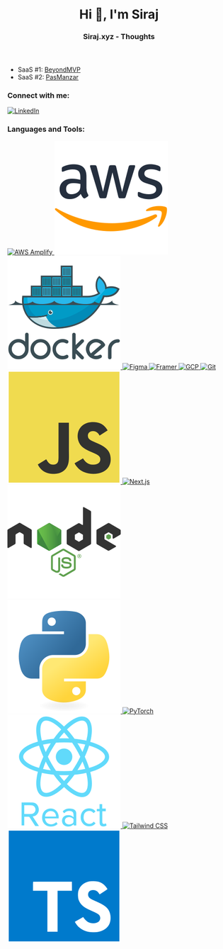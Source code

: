 <div class="max-w-4xl mx-auto p-6">
  <!-- Header -->
  <header class="text-center mb-8">
    <h1 class="text-4xl font-bold mb-2">Hi 👋, I'm Siraj</h1>
    <h3 class="text-2xl text-gray-600">Siraj.xyz - Thoughts</h3>
  </header>

  <!-- SaaS Projects -->
  <section class="mb-8">
    <ul class="list-disc list-inside text-lg">
      <li>
        SaaS #1:
        <a href="https://BeyondMVP.io" class="text-blue-500 hover:underline" target="_blank" rel="noreferrer">
          BeyondMVP
        </a>
      </li>
      <li>
        SaaS #2:
        <a href="https://pasmanzar.com" class="text-blue-500 hover:underline" target="_blank" rel="noreferrer">
          PasManzar
        </a>
      </li>
    </ul>
  </section>

  <!-- Connect with Me -->
  <section class="mb-8">
    <h3 class="text-xl font-semibold mb-4">Connect with me:</h3>
    <div class="flex items-center space-x-4">
      <a href="https://linkedin.com/in/https://www.linkedin.com/in/shaikh-siraj/" target="_blank" rel="noreferrer">
        <img src="https://raw.githubusercontent.com/rahuldkjain/github-profile-readme-generator/master/src/images/icons/Social/linked-in-alt.svg" 
             alt="LinkedIn" class="h-8 w-8" />
      </a>
      <!-- Add additional social icons here if needed -->
    </div>
  </section>

  <!-- Languages and Tools -->
  <section>
    <h3 class="text-xl font-semibold mb-4">Languages and Tools:</h3>
    <div class="flex flex-wrap items-center gap-4">
      <a href="https://aws.amazon.com/amplify/" target="_blank" rel="noreferrer">
        <img src="https://docs.amplify.aws/assets/logo-dark.svg" alt="AWS Amplify" class="h-10 w-10" />
      </a>
      <a href="https://aws.amazon.com" target="_blank" rel="noreferrer">
        <img src="https://raw.githubusercontent.com/devicons/devicon/master/icons/amazonwebservices/amazonwebservices-original-wordmark.svg" 
             alt="AWS" class="h-10 w-10" />
      </a>
      <a href="https://www.docker.com/" target="_blank" rel="noreferrer">
        <img src="https://raw.githubusercontent.com/devicons/devicon/master/icons/docker/docker-original-wordmark.svg" 
             alt="Docker" class="h-10 w-10" />
      </a>
      <a href="https://www.figma.com/" target="_blank" rel="noreferrer">
        <img src="https://www.vectorlogo.zone/logos/figma/figma-icon.svg" alt="Figma" class="h-10 w-10" />
      </a>
      <a href="https://www.framer.com/" target="_blank" rel="noreferrer">
        <img src="https://www.vectorlogo.zone/logos/framer/framer-icon.svg" alt="Framer" class="h-10 w-10" />
      </a>
      <a href="https://cloud.google.com" target="_blank" rel="noreferrer">
        <img src="https://www.vectorlogo.zone/logos/google_cloud/google_cloud-icon.svg" alt="GCP" class="h-10 w-10" />
      </a>
      <a href="https://git-scm.com/" target="_blank" rel="noreferrer">
        <img src="https://www.vectorlogo.zone/logos/git-scm/git-scm-icon.svg" alt="Git" class="h-10 w-10" />
      </a>
      <a href="https://developer.mozilla.org/en-US/docs/Web/JavaScript" target="_blank" rel="noreferrer">
        <img src="https://raw.githubusercontent.com/devicons/devicon/master/icons/javascript/javascript-original.svg" 
             alt="JavaScript" class="h-10 w-10" />
      </a>
      <a href="https://nextjs.org/" target="_blank" rel="noreferrer">
        <img src="https://cdn.worldvectorlogo.com/logos/nextjs-2.svg" alt="Next.js" class="h-10 w-10" />
      </a>
      <a href="https://nodejs.org" target="_blank" rel="noreferrer">
        <img src="https://raw.githubusercontent.com/devicons/devicon/master/icons/nodejs/nodejs-original-wordmark.svg" 
             alt="Node.js" class="h-10 w-10" />
      </a>
      <a href="https://www.python.org" target="_blank" rel="noreferrer">
        <img src="https://raw.githubusercontent.com/devicons/devicon/master/icons/python/python-original.svg" 
             alt="Python" class="h-10 w-10" />
      </a>
      <a href="https://pytorch.org/" target="_blank" rel="noreferrer">
        <img src="https://www.vectorlogo.zone/logos/pytorch/pytorch-icon.svg" alt="PyTorch" class="h-10 w-10" />
      </a>
      <a href="https://reactjs.org/" target="_blank" rel="noreferrer">
        <img src="https://raw.githubusercontent.com/devicons/devicon/master/icons/react/react-original-wordmark.svg" 
             alt="React" class="h-10 w-10" />
      </a>
      <a href="https://tailwindcss.com/" target="_blank" rel="noreferrer">
        <img src="https://www.vectorlogo.zone/logos/tailwindcss/tailwindcss-icon.svg" alt="Tailwind CSS" class="h-10 w-10" />
      </a>
      <a href="https://www.typescriptlang.org/" target="_blank" rel="noreferrer">
        <img src="https://raw.githubusercontent.com/devicons/devicon/master/icons/typescript/typescript-original.svg" 
             alt="TypeScript" class="h-10 w-10" />
      </a>
    </div>
  </section>
</div>
